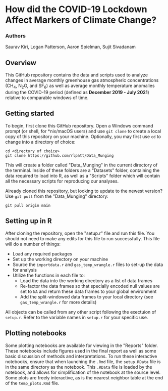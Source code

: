 # How did the COVID-19 Lockdown Affect Markers of Climate Change?

### Authors
Saurav Kiri, Logan Patterson, Aaron Spielman, Sujit Sivadanam

## Overview

This GitHub repository contains the data and scripts used to analyze changes in average monthly greenhouse gas atmospheric concentrations (CH<sub>4</sub>, N<sub>2</sub>O, and SF<sub>6</sub>) as well as average monthly temperature anomalies during the COVID-19 period (defined as **December 2019 - July 2021**) relative to comparable windows of time.

## Getting started

To begin, first clone this GitHub repository. Open a Windows command prompt (or shell, for *nix/macOS users) and use `git clone` to create a local copy of this repository on your machine. Optionally, you may first use `cd` to change into a directory of choice:

```
cd <directory of choice>
git clone https://github.com/rlpatt/Data_Munging
```

This will create a folder called "Data_Munging" in the current directory of the terminal. Inside of these folders are a "Datasets" folder, containing the data required to load into R, as well as a "Scripts" folder which will contain all the necessary scripts for reproducing our analyses.

Already cloned this repository, but looking to update to the newest version? Use `git pull` from the "Data_Munging" directory:

```
git pull origin main
```

## Setting up in R

After cloning the repository, open the "setup.r" file and run this file. You should not need to make any edits for this file to run successfully. This file will do a number of things:

* Load any required packages
* Set up the working directory on your machine
* Source the `importdata.r` and `gas_temp_wrangle.r` files to set-up the data for analysis
* Utilize the functions in each file to:
    + Load the data into the working directory as a list of data frames
    + Re-factor the data frames so that specially encoded null values are set to `NA` and return these data frames to your global environment
    + Add the split-windowed data frames to your local directory (see `gas_temp_wrangle.r` for more details)

All objects can be called from any other script following the exectuion of `setup.r`. Refer to the variable names in `setup.r` for your specific use.

## Plotting notebooks
Some plotting notebooks are available for viewing in the "Reports" folder. These notebooks include figures used in the final report as well as some basic discussion of methods and interpretations. To run these interactive notebooks, ensure that when launching the `.Rmd` file, the `setup.RData` file is in the same directory as the notebook. This `.RData` file is loaded by the notebook, and allows for simplification of the notebook at the source level. Some plots are freely interactive, as is the nearest neighbor table at the end of the `temp_plots.Rmd` file.
